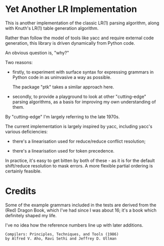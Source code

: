 Yet Another LR Implementation
=============================

This is another implementation of the classic LR(1) parsing
algorithm, along with Knuth's LR(1) table generation algorithm.

Rather than follow the model of tools like yacc and require
external code generation, this library is driven dynamically
from Python code.

An obvious question is, "why?"

Two reasons:

- firstly, to experiment with surface syntax for expressing
  grammars in Python code in as uninvasive a way as possible.

  The package "ptk" takes a similar approach here.

- secondly, to provide a playground to look at other
  "cutting-edge" parsing algorithms, as a basis for improving
  my own understanding of them.

By "cutting-edge" I'm largely referring to the late 1970s.

The current implementation is largely inspired by yacc,
including yacc's various deficiencies:

- there's a linearisation used for reduce/reduce conflict
  resolution;

- there's a linearisation used for token precedence.

In practice, it's easy to get bitten by both of these - as
it is for the default shift/reduce resolution to mask
errors. A more flexible partial ordering is certainly feasible.

Credits
=======

Some of the example grammars included in the tests are derived
from the (Red) Dragon Book, which I've had since I was about 16;
it's a book which definitely shaped my life.

I've no idea how the reference numbers line up with later
additions.

    Compilers: Principles, Techniques, and Tools (1986)
    by Alfred V. Aho, Ravi Sethi and Jeffrey D. Ullman

